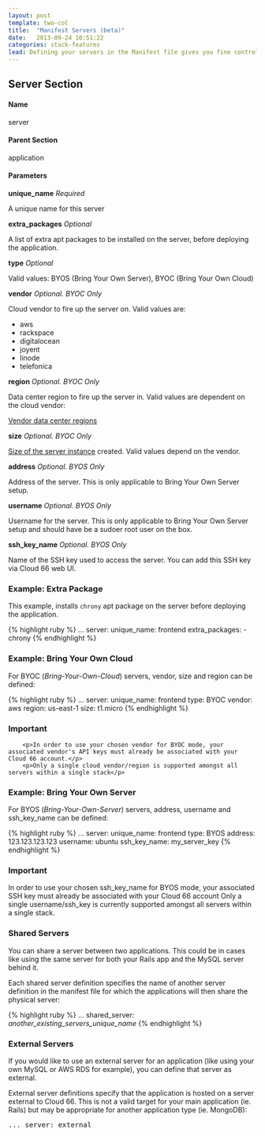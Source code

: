 ```yaml
---
layout: post
template: two-col
title:  "Manifest Servers (beta)"
date:   2013-09-24 10:51:22
categories: stack-features
lead: Defining your servers in the Manifest file gives you fine control over their specifications.
---
```


## Server Section

#### Name
server
#### Parent Section
application
#### Parameters
**unique_name**
_Required_

A unique name for this server

**extra_packages**
_Optional_

A list of extra apt packages to be installed on the server, before deploying the application.

**type**
_Optional_

Valid values: BYOS (Bring Your Own Server), BYOC (Bring Your Own Cloud)

**vendor**
_Optional. BYOC Only_

Cloud vendor to fire up the server on. Valid values are:
- aws
- rackspace
- digitalocean
- joyent
- linode
- telefonica

**region**
_Optional. BYOC Only_

Data center region to fire up the server in. Valid values are dependent on the cloud vendor:

[Vendor data center regions](/api/instance-regions.html)

**size**
_Optional. BYOC Only_

[Size of the server instance](/api/instance-names.html) created. Valid values depend on the vendor.

**address**
_Optional. BYOS Only_

Address of the server. This is only applicable to Bring Your Own Server setup.

**username**
_Optional. BYOS Only_

Username for the server. This is only applicable to Bring Your Own Server setup and should have be a sudoer root user on the box.

**ssh_key_name**
_Optional. BYOS Only_

Name of the SSH key used to access the server. You can add this SSH key via Cloud 66 web UI.

### Example: Extra Package

This example, installs `chrony` apt package on the server before deploying the application.

{% highlight ruby %}
... server:
        unique_name: frontend
        extra_packages:
                - chrony
{% endhighlight %}

<h3> Example: Bring Your Own Cloud </h3>

For BYOC (*Bring-Your-Own-Cloud*) servers, vendor, size and region can be defined:

{% highlight ruby %}
... server:
        unique_name: frontend
        type: BYOC
        vendor: aws
        region: us-east-1
        size: t1.micro
{% endhighlight %}

<div class="notice">
        <h3>Important</h3>

        <p>In order to use your chosen vendor for BYOC mode, your associated vendor's API keys must already be associated with your Cloud 66 account.</p>
        <p>Only a single cloud vendor/region is supported amongst all servers within a single stack</p>
</div>

### Example: Bring Your Own Server

For BYOS (*Bring-Your-Own-Server*) servers, address, username and ssh_key_name can be defined:

{% highlight ruby %}
... server:
        unique_name: frontend
        type: BYOS
        address: 123.123.123.123
        username: ubuntu
        ssh_key_name: my_server_key
{% endhighlight %}

<div class="notice">
        <h3>Important</h3>
        <p>In order to use your chosen ssh_key_name for BYOS mode, your associated SSH key must already be associated with your Cloud 66 account Only a single username/ssh_key is currently supported amongst all servers within a single stack.</p>
</div>

### Shared Servers

You can share a server between two applications. This could be in cases like using the same server for both your Rails app and the MySQL server behind it.

Each shared server definition specifies the name of another server definition in the manifest file for which the applications will then share the physical server:

{% highlight ruby %}
... shared_server: *another_existing_servers_unique_name*
{% endhighlight %}

### External Servers

If you would like to use an external server for an application (like using your own MySQL or AWS RDS for example), you can define that server as external.

External server definitions specify that the application is hosted on a server external to Cloud 66. This is not a valid target for your main application (ie. Rails) but may be appropriate for another application type (ie. MongoDB):

<pre class="terminal">
... server: external
</pre>
